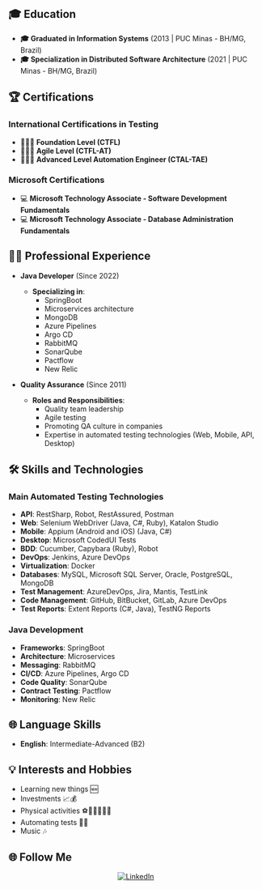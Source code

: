 ## 🎓 Education
- **🎓 Graduated in Information Systems** (2013 | PUC Minas - BH/MG, Brazil)
- **🎓 Specialization in Distributed Software Architecture** (2021 | PUC Minas - BH/MG, Brazil)

## 🏆 Certifications
### International Certifications in Testing
- 👨‍💻🔎 **Foundation Level (CTFL)**
- 👨‍💻🔎 **Agile Level (CTFL-AT)**
- 👨‍💻🔎 **Advanced Level Automation Engineer (CTAL-TAE)**

### Microsoft Certifications
- 💻 **Microsoft Technology Associate - Software Development Fundamentals**
- 💻 **Microsoft Technology Associate - Database Administration Fundamentals**

## 🧑‍💻 Professional Experience
- **Java Developer** (Since 2022)
  - **Specializing in**: 
    - SpringBoot
    - Microservices architecture
    - MongoDB
    - Azure Pipelines
    - Argo CD
    - RabbitMQ
    - SonarQube
    - Pactflow
    - New Relic

- **Quality Assurance** (Since 2011)
  - **Roles and Responsibilities**: 
    - Quality team leadership
    - Agile testing
    - Promoting QA culture in companies
    - Expertise in automated testing technologies (Web, Mobile, API, Desktop)

## 🛠️ Skills and Technologies
### Main Automated Testing Technologies
- **API**: RestSharp, Robot, RestAssured, Postman
- **Web**: Selenium WebDriver (Java, C#, Ruby), Katalon Studio
- **Mobile**: Appium (Android and iOS) (Java, C#)
- **Desktop**: Microsoft CodedUI Tests
- **BDD**: Cucumber, Capybara (Ruby), Robot
- **DevOps**: Jenkins, Azure DevOps
- **Virtualization**: Docker
- **Databases**: MySQL, Microsoft SQL Server, Oracle, PostgreSQL, MongoDB
- **Test Management**: AzureDevOps, Jira, Mantis, TestLink
- **Code Management**: GitHub, BitBucket, GitLab, Azure DevOps
- **Test Reports**: Extent Reports (C#, Java), TestNG Reports

### Java Development
- **Frameworks**: SpringBoot
- **Architecture**: Microservices
- **Messaging**: RabbitMQ
- **CI/CD**: Azure Pipelines, Argo CD
- **Code Quality**: SonarQube
- **Contract Testing**: Pactflow
- **Monitoring**: New Relic

## 🌐 Language Skills
- **English**: Intermediate-Advanced (B2)

## 💡 Interests and Hobbies
- Learning new things 🆕
- Investments 📈💰
- Physical activities ⚽🏃🏼‍♂️💪🏼
- Automating tests 🦾🤖
- Music 🎶

## 🌐 Follow Me
<p align="center">
  <a href="https://www.linkedin.com/in/gerry-emerson-sousa/">
    <img alt="LinkedIn" src="https://img.shields.io/badge/-LinkedIn-blue?style=for-the-badge&logo=Linkedin&logoColor=white">
  </a>
</p>
